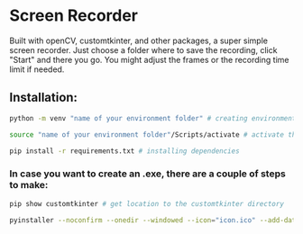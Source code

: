 # Screen Recorder

Built with openCV, customtkinter, and other packages, a super simple screen recorder.
Just choose a folder where to save the recording, click "Start" and there you go.
You might adjust the frames or the recording time limit if needed.

## Installation:

```bash
python -m venv "name of your environment folder" # creating environment
```

```bash
source "name of your environment folder"/Scripts/activate # activate the environment
```

```bash
pip install -r requirements.txt # installing dependencies
```

### In case you want to create an .exe, there are a couple of steps to make:

```bash
pip show customtkinter # get location to the customtkinter directory
```

```bash
pyinstaller --noconfirm --onedir --windowed --icon="icon.ico" --add-data "icon.ico;images" --add-data "rec-button.png;images" --add-data "<customtkinter location path>/customtkinter;customtkinter/" main.py
```
